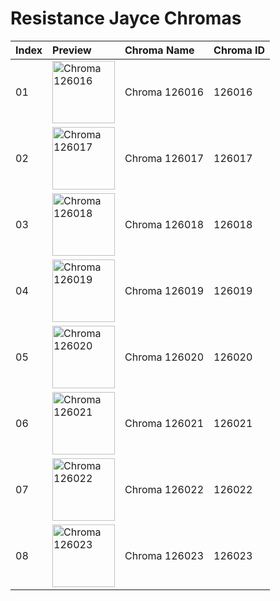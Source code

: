 # Resistance Jayce Chromas

| Index | Preview | Chroma Name | Chroma ID |
|:---|:---|:---|:---|
| 01 | <img src='https://raw.communitydragon.org/latest/plugins/rcp-be-lol-game-data/global/default/v1/champion-chroma-images/126/126016.png' alt='Chroma 126016' width='100'> | Chroma 126016 | 126016 |
| 02 | <img src='https://raw.communitydragon.org/latest/plugins/rcp-be-lol-game-data/global/default/v1/champion-chroma-images/126/126017.png' alt='Chroma 126017' width='100'> | Chroma 126017 | 126017 |
| 03 | <img src='https://raw.communitydragon.org/latest/plugins/rcp-be-lol-game-data/global/default/v1/champion-chroma-images/126/126018.png' alt='Chroma 126018' width='100'> | Chroma 126018 | 126018 |
| 04 | <img src='https://raw.communitydragon.org/latest/plugins/rcp-be-lol-game-data/global/default/v1/champion-chroma-images/126/126019.png' alt='Chroma 126019' width='100'> | Chroma 126019 | 126019 |
| 05 | <img src='https://raw.communitydragon.org/latest/plugins/rcp-be-lol-game-data/global/default/v1/champion-chroma-images/126/126020.png' alt='Chroma 126020' width='100'> | Chroma 126020 | 126020 |
| 06 | <img src='https://raw.communitydragon.org/latest/plugins/rcp-be-lol-game-data/global/default/v1/champion-chroma-images/126/126021.png' alt='Chroma 126021' width='100'> | Chroma 126021 | 126021 |
| 07 | <img src='https://raw.communitydragon.org/latest/plugins/rcp-be-lol-game-data/global/default/v1/champion-chroma-images/126/126022.png' alt='Chroma 126022' width='100'> | Chroma 126022 | 126022 |
| 08 | <img src='https://raw.communitydragon.org/latest/plugins/rcp-be-lol-game-data/global/default/v1/champion-chroma-images/126/126023.png' alt='Chroma 126023' width='100'> | Chroma 126023 | 126023 |
